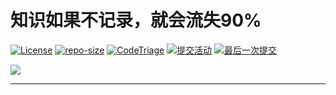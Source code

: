 # 知识如果不记录，就会流失90%

[![License](https://img.shields.io/github/license/zhukunpenglinyutong/notes.svg)](LICENSE)
[![repo-size](https://img.shields.io/github/repo-size/zhukunpenglinyutong/notes.svg)](repo-size)
[![CodeTriage](https://www.codetriage.com/zhukunpenglinyutong/notes/badges/users.svg)](CodeTriage)
[![提交活动](https://img.shields.io/github/commit-activity/m/zhukunpenglinyutong/notes.svg)](提交活动)
[![最后一次提交](https://img.shields.io/github/last-commit/zhukunpenglinyutong/notes.svg)](最后一次提交)

<img src="https://ss0.bdstatic.com/94oJfD_bAAcT8t7mm9GUKT-xh_/timg?image&quality=100&size=b4000_4000&sec=1559637808&di=b2b7de8007a8e1c5e3ea07f3b2ae0192&src=http://5b0988e595225.cdn.sohucs.com/images/20171230/a540bdf43bdc49828f40a8a0e50ae762.jpeg" />

---

<!-- 表达不好，先注释掉吧
### 项目介绍

速查：项目产生的背景是最近应该就要出去找工作了，但是自己的知识体系散落于各处，有道云笔记，Mac系统备忘录，浏览器内，个人博客系统，GitHub，GitLab等，于是我决定把这些都融合一下，做一个真正的知识集合，但是又不打算将这个作为知识集合，最终决定根据我已有知识集合，做一个解决方案集合（也就是速查）| 你可以在里面查centos下安装各种软件的方法，查node启动一个http，查JS常用的方法等等，总之是解决方案集合

笔记：笔记是真正的笔记，记录着我的某些技术的攻克之旅，还有某些项目的制作过程和收获，这个是你们认识的笔记 -->
